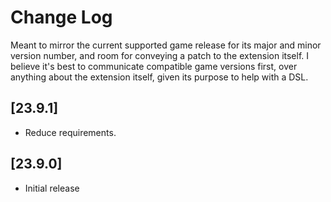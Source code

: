 # Change Log

Meant to mirror the current supported game release for its major and minor version number, and room for conveying a patch to the extension itself. I believe it's best to communicate compatible game versions first, over anything about the extension itself, given its purpose to help with a DSL.

## [23.9.1]

- Reduce requirements.

## [23.9.0]

- Initial release
